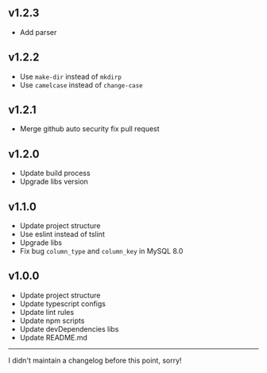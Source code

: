 ## v1.2.3

* Add parser

## v1.2.2

* Use `make-dir` instead of `mkdirp`
* Use `camelcase` instead of `change-case`

## v1.2.1

* Merge github auto security fix pull request

## v1.2.0

* Update build process
* Upgrade libs version

## v1.1.0

* Update project structure
* Use eslint instead of tslint
* Upgrade libs
* Fix bug `column_type` and `column_key` in MySQL 8.0

## v1.0.0

* Update project structure
* Update typescript configs
* Update lint rules
* Update npm scripts
* Update devDependencies libs
* Update README.md

---

I didn't maintain a changelog before this point, sorry!

